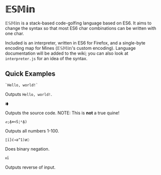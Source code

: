 # 𝔼𝕊𝕄𝕚𝕟
𝔼𝕊𝕄𝕚𝕟 is a stack-based code-golfing language based on ES6. It aims to change the syntax so that most ES6 char combinations can be written with one char.

Included is an interpreter, written in ES6 for Firefox, and a single-byte encoding map for Mines (𝔼𝕊𝕄𝕚𝕟's custom encoding). Language documentation will be added to the wiki; you can also look at `interpreter.js` for an idea of the syntax.
## Quick Examples
```
`Hello, world!`
```
Outputs `Hello, world!`.

```
ℹ⬮
```
Outputs the source code. NOTE: This is **not** a true quine!

```
↺;Ḁ⧺<Ṥ;ᵖḀ)
```
Outputs all numbers 1-100.
```
⟦ï]ć⇝a^1)ø⬯
```
Does binary negation.
```
ᴙï
```
Outputs reverse of input.